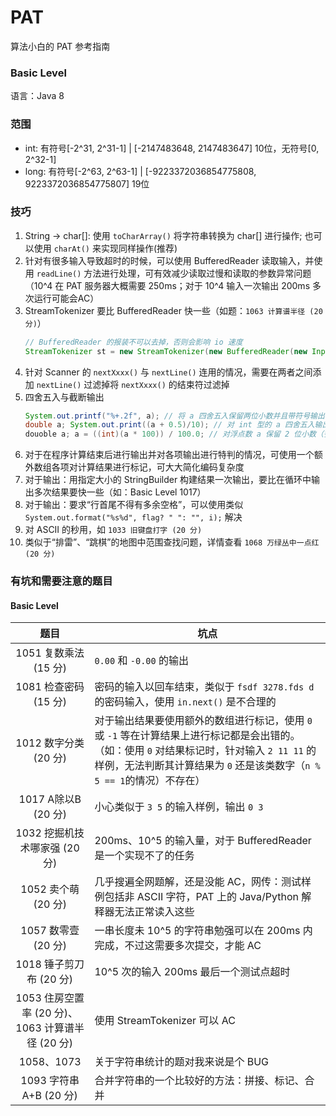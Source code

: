 # PAT
算法小白的 PAT 参考指南

### Basic Level
语言：Java 8

### 范围
* int: 有符号[-2^31, 2^31-1] | [-2147483648, 2147483647] 10位，无符号[0, 2^32-1]
* long: 有符号[-2^63, 2^63-1] | [-9223372036854775808, 9223372036854775807] 19位

### 技巧
1. String -> char[]: 使用 `toCharArray()` 将字符串转换为 char[] 进行操作; 也可以使用 `charAt()` 来实现同样操作(推荐)
2. 针对有很多输入导致超时的时候，可以使用 BufferedReader 读取输入，并使用 `readLine()` 方法进行处理，可有效减少读取过慢和读取的参数异常问题（10^4 在 PAT 服务器大概需要 250ms；对于 10^4 输入一次输出 200ms 多次运行可能会AC）
3. StreamTokenizer 要比 BufferedReader 快一些（如题：`1063 计算谱半径 (20 分)`）
   ```java
   // BufferedReader 的报装不可以去掉，否则会影响 io 速度
   StreamTokenizer st = new StreamTokenizer(new BufferedReader(new InputStreamReader(System.in)));
   ``` 
4. 针对 Scanner 的 `nextXxxx()` 与 `nextLine()` 连用的情况，需要在两者之间添加 `nextLine()` 过滤掉将 `nextXxxx()` 的结束符过滤掉
5. 四舍五入与截断输出
   ```java
   System.out.printf("%+.2f", a); // 将 a 四舍五入保留两位小数并且带符号输出
   double a; System.out.print((a + 0.5)/10); // 对 int 型的 a 四舍五入输出
   douoble a; a = ((int)(a * 100)) / 100.0; // 对浮点数 a 保留 2 位小数（多余位数截取）
   ```
6. 对于在程序计算结束后进行输出并对各项输出进行特判的情况，可使用一个额外数组各项对计算结果进行标记，可大大简化编码复杂度
7. 对于输出：用指定大小的 StringBuilder 构建结果一次输出，要比在循环中输出多次结果要快一些（如：Basic Level 1017）
8. 对于输出：要求“行首尾不得有多余空格”，可以使用类似 `System.out.format("%s%d", flag? " ": "", i);` 解决
9. 对 ASCII 的秒用，如 `1033 旧键盘打字 (20 分)`
10. 类似于“排雷”、“跳棋”的地图中范围查找问题，详情查看 `1068 万绿丛中一点红 (20 分)`


### 有坑和需要注意的题目
#### Basic Level
|  题目   | 坑点  |
|  :----:  | ----  |
| 1051 复数乘法 (15 分) | `0.00` 和 `-0.00` 的输出 |
| 1081 检查密码 (15 分) | 密码的输入以回车结束，类似于 `fsdf 3278.fds d` 的密码输入，使用 `in.next()` 是不合理的 |
| 1012 数字分类 (20 分) | 对于输出结果要使用额外的数组进行标记，使用 `0` 或 `-1` 等在计算结果上进行标记都是会出错的。（如：使用 `0` 对结果标记时，针对输入 `2 11 11` 的样例，无法判断其计算结果为 `0` 还是该类数字（`n % 5 == 1`的情况）不存在） |
| 1017 A除以B (20 分) | 小心类似于 `3 5` 的输入样例，输出 `0 3` |
| 1032 挖掘机技术哪家强 (20 分) | 200ms、10^5 的输入量，对于 BufferedReader 是一个实现不了的任务 |
| 1052 卖个萌 (20 分) | 几乎搜遍全网题解，还是没能 AC，网传：测试样例包括非 ASCII 字符，PAT 上的 Java/Python 解释器无法正常读入这些 |
| 1057 数零壹 (20 分) | 一串长度未 10^5 的字符串勉强可以在 200ms 内完成，不过这需要多次提交，才能 AC |
| 1018 锤子剪刀布 (20 分) | 10^5 次的输入 200ms 最后一个测试点超时 |
| 1053 住房空置率 (20 分)、1063 计算谱半径 (20 分) | 使用 StreamTokenizer 可以 AC |
| 1058、1073 | 关于字符串统计的题对我来说是个 BUG |
| 1093 字符串A+B (20 分) | 合并字符串的一个比较好的方法：拼接、标记、合并 |